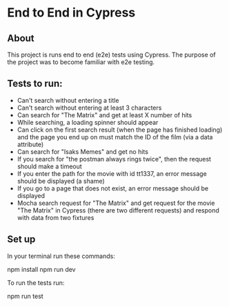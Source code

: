 # End to End in Cypress

## About
This project is runs end to end (e2e) tests using Cypress. The purpose of the project was to become familiar with e2e testing. 

## Tests to run: 

- Can't search without entering a title
- Can't search without entering at least 3 characters
- Can search for "The Matrix" and get at least X number of hits
- While searching, a loading spinner should appear
-  Can click on the first search result (when the page has finished loading) and the page you end up on must match the ID of the film (via a data attribute)
- Can search for "Isaks Memes" and get no hits 
- If you search for "the postman always rings twice", then the request should make a timeout
- If you enter the path for the movie with id tt1337, an error message should be displayed (a shame)
-  If you go to a page that does not exist, an error message should be displayed
-  Mocha search request for "The Matrix" and get request for the movie "The Matrix" in Cypress (there are two different requests) and respond with data from two fixtures

## Set up

In your terminal run these commands:

npm install
npm run dev

To run the tests run:

npm run test

